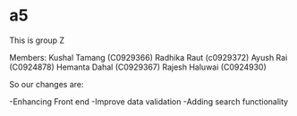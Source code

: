 # a5
This is group Z

Members: 
Kushal Tamang (C0929366)
Radhika Raut (c0929372)
Ayush Rai (C0924878)
Hemanta Dahal (C0929367)
Rajesh Haluwai (C0924930)

So our changes are:

-Enhancing Front end
-Improve data validation
-Adding search functionality